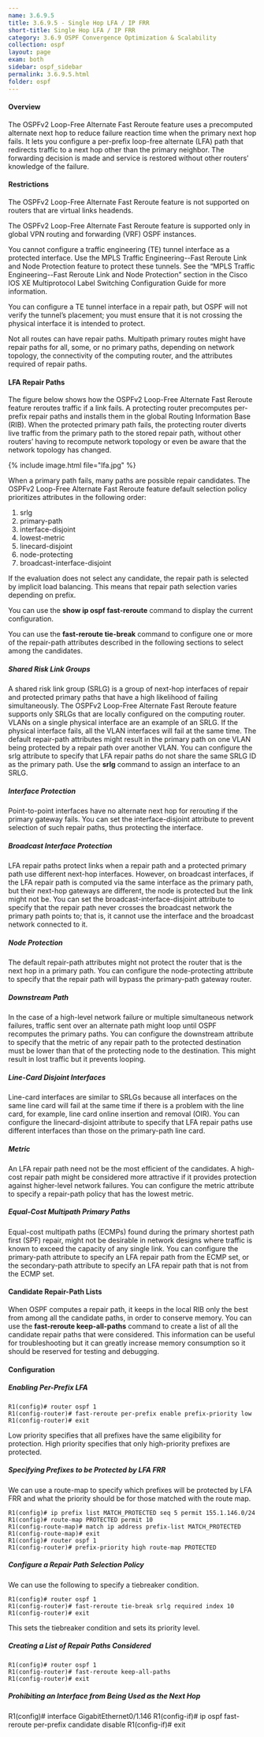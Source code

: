```yaml
---
name: 3.6.9.5
title: 3.6.9.5 - Single Hop LFA / IP FRR
short-title: Single Hop LFA / IP FRR
category: 3.6.9 OSPF Convergence Optimization & Scalability
collection: ospf
layout: page
exam: both
sidebar: ospf_sidebar
permalink: 3.6.9.5.html
folder: ospf
---
```

#### Overview
The OSPFv2 Loop-Free Alternate Fast Reroute feature uses a precomputed alternate next hop to reduce failure reaction time when the primary next hop fails. It lets you configure a per-prefix loop-free alternate (LFA) path that redirects traffic to a next hop other than the primary neighbor. The forwarding decision is made and service is restored without other routers’ knowledge of the failure.

#### Restrictions
The OSPFv2 Loop-Free Alternate Fast Reroute feature is not supported on routers that are virtual links headends.

The OSPFv2 Loop-Free Alternate Fast Reroute feature is supported only in global VPN routing and forwarding (VRF) OSPF instances.

You cannot configure a traffic engineering (TE) tunnel interface as a protected interface. Use the MPLS Traffic Engineering--Fast Reroute Link and Node Protection feature to protect these tunnels. See the “MPLS Traffic Engineering--Fast Reroute Link and Node Protection” section in the Cisco IOS XE Multiprotocol Label Switching Configuration Guide for more information.

You can configure a TE tunnel interface in a repair path, but OSPF will not verify the tunnel’s placement; you must ensure that it is not crossing the physical interface it is intended to protect.

Not all routes can have repair paths. Multipath primary routes might have repair paths for all, some, or no primary paths, depending on network topology, the connectivity of the computing router, and the attributes required of repair paths.

#### LFA Repair Paths
The figure below shows how the OSPFv2 Loop-Free Alternate Fast Reroute feature reroutes traffic if a link fails. A protecting router precomputes per-prefix repair paths and installs them in the global Routing Information Base (RIB). When the protected primary path fails, the protecting router diverts live traffic from the primary path to the stored repair path, without other routers’ having to recompute network topology or even be aware that the network topology has changed.

{% include image.html file="lfa.jpg" %}

When a primary path fails, many paths are possible repair candidates. The OSPFv2 Loop-Free Alternate Fast Reroute feature default selection policy prioritizes attributes in the following order:
1. srlg
2. primary-path
3. interface-disjoint
4. lowest-metric
5. linecard-disjoint
6. node-protecting
7. broadcast-interface-disjoint

If the evaluation does not select any candidate, the repair path is selected by implicit load balancing. This means that repair path selection varies depending on prefix.

You can use the **show ip ospf fast-reroute** command to display the current configuration.

You can use the **fast-reroute tie-break** command to configure one or more of the repair-path attributes described in the following sections to select among the candidates.

##### Shared Risk Link Groups
A shared risk link group (SRLG) is a group of next-hop interfaces of repair and protected primary paths that have a high likelihood of failing simultaneously. The OSPFv2 Loop-Free Alternate Fast Reroute feature supports only SRLGs that are locally configured on the computing router. VLANs on a single physical interface are an example of an SRLG. If the physical interface fails, all the VLAN interfaces will fail at the same time. The default repair-path attributes might result in the primary path on one VLAN being protected by a repair path over another VLAN. You can configure the srlg attribute to specify that LFA repair paths do not share the same SRLG ID as the primary path. Use the **srlg** command to assign an interface to an SRLG.

##### Interface Protection
Point-to-point interfaces have no alternate next hop for rerouting if the primary gateway fails. You can set the interface-disjoint attribute to prevent selection of such repair paths, thus protecting the interface.

##### Broadcast Interface Protection
LFA repair paths protect links when a repair path and a protected primary path use different next-hop interfaces. However, on broadcast interfaces, if the LFA repair path is computed via the same interface as the primary path, but their next-hop gateways are different, the node is protected but the link might not be. You can set the broadcast-interface-disjoint attribute to specify that the repair path never crosses the broadcast network the primary path points to; that is, it cannot use the interface and the broadcast network connected to it.

##### Node Protection
The default repair-path attributes might not protect the router that is the next hop in a primary path. You can configure the node-protecting attribute to specify that the repair path will bypass the primary-path gateway router.

##### Downstream Path
In the case of a high-level network failure or multiple simultaneous network failures, traffic sent over an alternate path might loop until OSPF recomputes the primary paths. You can configure the downstream attribute to specify that the metric of any repair path to the protected destination must be lower than that of the protecting node to the destination. This might result in lost traffic but it prevents looping.

##### Line-Card Disjoint Interfaces
Line-card interfaces are similar to SRLGs because all interfaces on the same line card will fail at the same time if there is a problem with the line card, for example, line card online insertion and removal (OIR). You can configure the linecard-disjoint attribute to specify that LFA repair paths use different interfaces than those on the primary-path line card.

##### Metric
An LFA repair path need not be the most efficient of the candidates. A high-cost repair path might be considered more attractive if it provides protection against higher-level network failures. You can configure the metric attribute to specify a repair-path policy that has the lowest metric.

##### Equal-Cost Multipath Primary Paths
Equal-cost multipath paths (ECMPs) found during the primary shortest path first (SPF) repair, might not be desirable in network designs where traffic is known to exceed the capacity of any single link. You can configure the primary-path attribute to specify an LFA repair path from the ECMP set, or the secondary-path attribute to specify an LFA repair path that is not from the ECMP set.

#### Candidate Repair-Path Lists
When OSPF computes a repair path, it keeps in the local RIB only the best from among all the candidate paths, in order to conserve memory. You can use the **fast-reroute keep-all-paths** command to create a list of all the candidate repair paths that were considered. This information can be useful for troubleshooting but it can greatly increase memory consumption so it should be reserved for testing and debugging.

#### Configuration

##### Enabling Per-Prefix LFA
```
R1(config)# router ospf 1
R1(config-router)# fast-reroute per-prefix enable prefix-priority low
R1(config-router)# exit
```
Low priority specifies that all prefixes have the same eligibility for protection. High priority specifies that only high-priority prefixes are protected.

##### Specifying Prefixes to be Protected by LFA FRR
We can use a route-map to specify which prefixes will be protected by LFA FRR and what the priority should be for those matched with the route map.
```
R1(config)# ip prefix list MATCH_PROTECTED seq 5 permit 155.1.146.0/24
R1(config)# route-map PROTECTED permit 10
R1(config-route-map)# match ip address prefix-list MATCH_PROTECTED
R1(config-route-map)# exit
R1(config)# router ospf 1
R1(config-router)# prefix-priority high route-map PROTECTED
```

##### Configure a Repair Path Selection Policy
We can use the following to specify a tiebreaker condition.
```
R1(config)# router ospf 1
R1(config-router)# fast-reroute tie-break srlg required index 10
R1(config-router)# exit
```
This sets the tiebreaker condition and sets its priority level.

##### Creating a List of Repair Paths Considered
```
R1(config)# router ospf 1
R1(config-router)# fast-reroute keep-all-paths
R1(config-router)# exit
```

##### Prohibiting an Interface from Being Used as the Next Hop
R1(config)# interface GigabitEthernet0/1.146
R1(config-if)# ip ospf fast-reroute per-prefix candidate disable
R1(config-if)# exit
```
